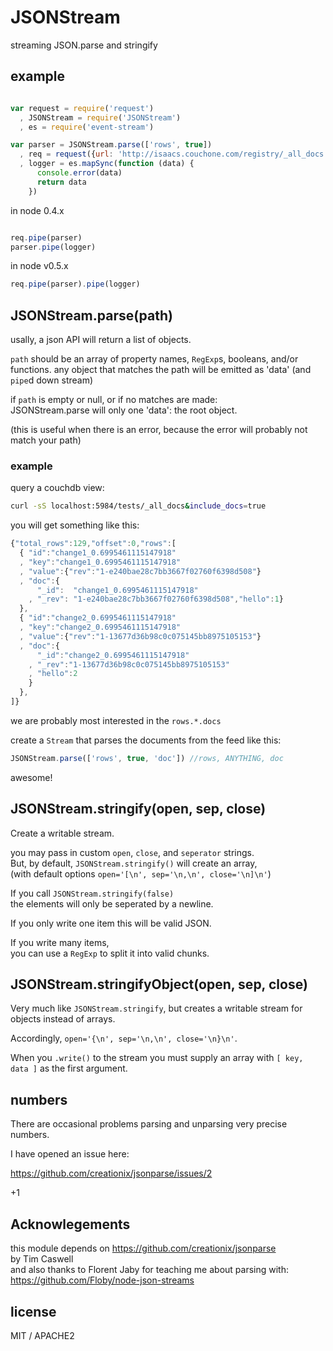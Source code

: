 # JSONStream

streaming JSON.parse and stringify

## example

```javascript

var request = require('request')
  , JSONStream = require('JSONStream')
  , es = require('event-stream')

var parser = JSONStream.parse(['rows', true])
  , req = request({url: 'http://isaacs.couchone.com/registry/_all_docs'})
  , logger = es.mapSync(function (data) {
      console.error(data)
      return data
    })
```

in node 0.4.x

``` javascript

req.pipe(parser)
parser.pipe(logger)

```

in node v0.5.x

``` javascript
req.pipe(parser).pipe(logger)

```

## JSONStream.parse(path)

usally, a json API will return a list of objects.  

`path` should be an array of property names, `RegExp`s, booleans, and/or functions.
any object that matches the path will be emitted as 'data' (and `pipe`d down stream)

if `path` is empty or null, or if no matches are made:  
JSONStream.parse will only one 'data': the root object.

(this is useful when there is an error, because the error will probably not match your path)

### example

query a couchdb view:

``` bash
curl -sS localhost:5984/tests/_all_docs&include_docs=true
```
you will get something like this:

``` js
{"total_rows":129,"offset":0,"rows":[
  { "id":"change1_0.6995461115147918"
  , "key":"change1_0.6995461115147918"
  , "value":{"rev":"1-e240bae28c7bb3667f02760f6398d508"}
  , "doc":{
      "_id":  "change1_0.6995461115147918"
    , "_rev": "1-e240bae28c7bb3667f02760f6398d508","hello":1}
  },
  { "id":"change2_0.6995461115147918"
  , "key":"change2_0.6995461115147918"
  , "value":{"rev":"1-13677d36b98c0c075145bb8975105153"}
  , "doc":{
      "_id":"change2_0.6995461115147918"
    , "_rev":"1-13677d36b98c0c075145bb8975105153"
    , "hello":2
    }
  },
]}

```

we are probably most interested in the `rows.*.docs`  

create a `Stream` that parses the documents from the feed like this:

``` js
JSONStream.parse(['rows', true, 'doc']) //rows, ANYTHING, doc
``` 
awesome!

## JSONStream.stringify(open, sep, close)

Create a writable stream.

you may pass in custom `open`, `close`, and `seperator` strings.  
But, by default, `JSONStream.stringify()` will create an array,  
(with default options `open='[\n', sep='\n,\n', close='\n]\n'`)

If you call `JSONStream.stringify(false)`   
the elements will only be seperated by a newline.  

If you only write one item this will be valid JSON.  

If you write many items,  
you can use a `RegExp` to split it into valid chunks.

## JSONStream.stringifyObject(open, sep, close)

Very much like `JSONStream.stringify`,
but creates a writable stream for objects instead of arrays.

Accordingly, `open='{\n', sep='\n,\n', close='\n}\n'`.

When you `.write()` to the stream you must supply an array with `[ key, data ]`
as the first argument.

## numbers

There are occasional problems parsing and unparsing very precise numbers.  

I have opened an issue here:

https://github.com/creationix/jsonparse/issues/2

+1

## Acknowlegements

this module depends on https://github.com/creationix/jsonparse  
by Tim Caswell  
and also thanks to Florent Jaby for teaching me about parsing with:
https://github.com/Floby/node-json-streams

## license

MIT / APACHE2
